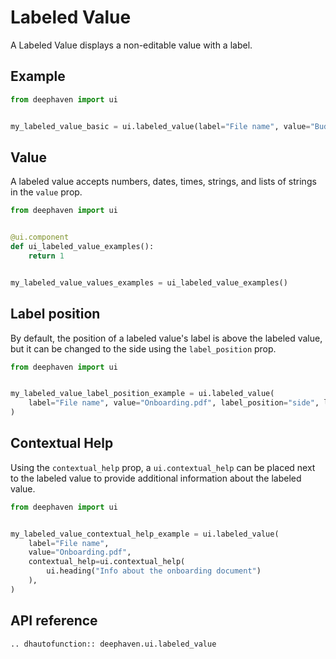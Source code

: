 # Labeled Value

A Labeled Value displays a non-editable value with a label. 

## Example

```python
from deephaven import ui


my_labeled_value_basic = ui.labeled_value(label="File name", value="Budget.xls")
```


## Value

A labeled value accepts numbers, dates, times, strings,  and lists of strings in the `value` prop.

```python
from deephaven import ui


@ui.component
def ui_labeled_value_examples():
    return 1


my_labeled_value_values_examples = ui_labeled_value_examples()
```


## Label position

By default, the position of a labeled value's label is above the labeled value, but it can be changed to the side using the `label_position` prop. 

```python
from deephaven import ui


my_labeled_value_label_position_example = ui.labeled_value(
    label="File name", value="Onboarding.pdf", label_position="side", label_align="end"
)
```


## Contextual Help

Using the `contextual_help` prop, a `ui.contextual_help` can be placed next to the labeled value to provide additional information about the labeled value.

```python
from deephaven import ui


my_labeled_value_contextual_help_example = ui.labeled_value(
    label="File name",
    value="Onboarding.pdf",
    contextual_help=ui.contextual_help(
        ui.heading("Info about the onboarding document")
    ),
)
```


## API reference

```{eval-rst}
.. dhautofunction:: deephaven.ui.labeled_value
```